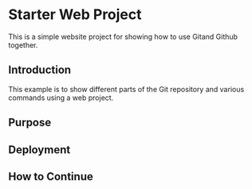 # Starter Web Project

This is a simple website project for showing how to use Gitand Github together. 

## Introduction

This example is to show different parts of the Git repository and various commands using a web project. 
## Purpose

## Deployment

## How to Continue